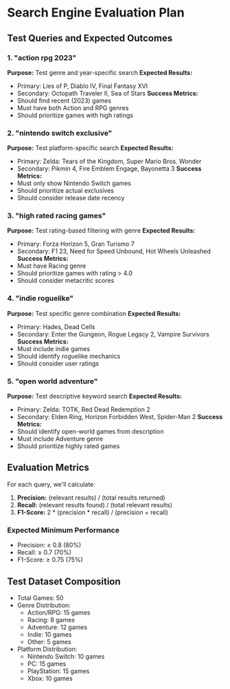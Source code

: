 # Search Engine Evaluation Plan

## Test Queries and Expected Outcomes

### 1. "action rpg 2023"
**Purpose:** Test genre and year-specific search
**Expected Results:**
- Primary: Lies of P, Diablo IV, Final Fantasy XVI
- Secondary: Octopath Traveler II, Sea of Stars
**Success Metrics:**
- Should find recent (2023) games
- Must have both Action and RPG genres
- Should prioritize games with high ratings

### 2. "nintendo switch exclusive"
**Purpose:** Test platform-specific search
**Expected Results:**
- Primary: Zelda: Tears of the Kingdom, Super Mario Bros. Wonder
- Secondary: Pikmin 4, Fire Emblem Engage, Bayonetta 3
**Success Metrics:**
- Must only show Nintendo Switch games
- Should prioritize actual exclusives
- Should consider release date recency

### 3. "high rated racing games"
**Purpose:** Test rating-based filtering with genre
**Expected Results:**
- Primary: Forza Horizon 5, Gran Turismo 7
- Secondary: F1 23, Need for Speed Unbound, Hot Wheels Unleashed
**Success Metrics:**
- Must have Racing genre
- Should prioritize games with rating > 4.0
- Should consider metacritic scores

### 4. "indie roguelike"
**Purpose:** Test specific genre combination
**Expected Results:**
- Primary: Hades, Dead Cells
- Secondary: Enter the Gungeon, Rogue Legacy 2, Vampire Survivors
**Success Metrics:**
- Must include indie games
- Should identify roguelike mechanics
- Should consider user ratings

### 5. "open world adventure"
**Purpose:** Test descriptive keyword search
**Expected Results:**
- Primary: Zelda: TOTK, Red Dead Redemption 2
- Secondary: Elden Ring, Horizon Forbidden West, Spider-Man 2
**Success Metrics:**
- Should identify open-world games from description
- Must include Adventure genre
- Should prioritize highly rated games

## Evaluation Metrics

For each query, we'll calculate:
1. **Precision:** (relevant results) / (total results returned)
2. **Recall:** (relevant results found) / (total relevant results)
3. **F1-Score:** 2 * (precision * recall) / (precision + recall)

### Expected Minimum Performance
- Precision: ≥ 0.8 (80%)
- Recall: ≥ 0.7 (70%)
- F1-Score: ≥ 0.75 (75%)

## Test Dataset Composition
- Total Games: 50
- Genre Distribution:
  - Action/RPG: 15 games
  - Racing: 8 games
  - Adventure: 12 games
  - Indie: 10 games
  - Other: 5 games
- Platform Distribution:
  - Nintendo Switch: 10 games
  - PC: 15 games
  - PlayStation: 15 games
  - Xbox: 10 games 
